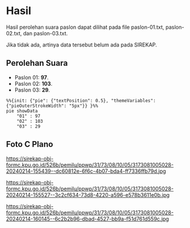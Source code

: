 # Hasil

Hasil perolehan suara paslon dapat dilihat pada file paslon-01.txt, paslon-02.txt, dan paslon-03.txt.

Jika tidak ada, artinya data tersebut belum ada pada SIREKAP.

## Perolehan Suara

 * Paslon 01: **97**.
 * Paslon 02: **103**.
 * Paslon 03: **29**.

```mermaid
%%{init: {"pie": {"textPosition": 0.5}, "themeVariables": {"pieOuterStrokeWidth": "5px"}} }%%
pie showData
    "01" : 97
    "02" : 103
    "03" : 29
```
## Foto C Plano

https://sirekap-obj-formc.kpu.go.id/526b/pemilu/ppwp/31/73/08/10/05/3173081005028-20240214-155439--dc60812e-6f6c-4b07-bda4-ff7336ffb79d.jpg

https://sirekap-obj-formc.kpu.go.id/526b/pemilu/ppwp/31/73/08/10/05/3173081005028-20240214-155527--3c2cf634-73d8-4220-a596-e578b3611e0b.jpg

https://sirekap-obj-formc.kpu.go.id/526b/pemilu/ppwp/31/73/08/10/05/3173081005028-20240214-160145--6c2b2b96-dbad-4527-bb9a-f51d761d559c.jpg
